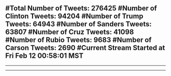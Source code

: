 #Total Number of Tweets: 276425 
#Number of Clinton Tweets: 94204
#Number of Trump Tweets: 64943
#Number of Sanders Tweets: 63807
#Number of Cruz Tweets: 41098
#Number of Rubio Tweets: 9683
#Number of Carson Tweets: 2690
#Current Stream Started at Fri Feb 12 00:58:01 MST
---
---
---
